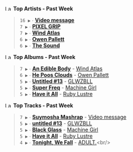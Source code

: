 <!--START_LASTFM_ARTISTS:{"period": "7day", "rows": 5}-->
<a href="https://last.fm" target="_blank"><img src="https://user-images.githubusercontent.com/17434202/215290617-e793598d-d7c9-428f-9975-156db1ba89cc.svg" alt="Last.fm Logo" width="18" height="13"/></a> **Top Artists - Past Week**

> `16 ▶️` ∙ **[Video message](https://www.last.fm/music/Video+message)**<br/>
> `7 ▶️` ∙ **[PIXEL GRIP](https://www.last.fm/music/PIXEL+GRIP)**<br/>
> `7 ▶️` ∙ **[Wind Atlas](https://www.last.fm/music/Wind+Atlas)**<br/>
> `6 ▶️` ∙ **[Owen Pallett](https://www.last.fm/music/Owen+Pallett)**<br/>
> `6 ▶️` ∙ **[The Sound](https://www.last.fm/music/The+Sound)**<br/>
<!--END_LASTFM_ARTISTS-->

<!--START_LASTFM_ALBUMS:{"period": "7day", "rows": 5}-->
<a href="https://last.fm" target="_blank"><img src="https://user-images.githubusercontent.com/17434202/215290617-e793598d-d7c9-428f-9975-156db1ba89cc.svg" alt="Last.fm Logo" width="18" height="13"/></a> **Top Albums - Past Week**

> `7 ▶️` ∙ **[An Edible Body](https://www.last.fm/music/Wind+Atlas/An+Edible+Body)** - [Wind Atlas](https://www.last.fm/music/Wind+Atlas)<br/>
> `6 ▶️` ∙ **[He Poos Clouds](https://www.last.fm/music/Owen+Pallett/He+Poos+Clouds)** - [Owen Pallett](https://www.last.fm/music/Owen+Pallett)<br/>
> `5 ▶️` ∙ **[Untitled #13](https://www.last.fm/music/GLWZBLL/Untitled+%2313)** - [GLWZBLL](https://www.last.fm/music/GLWZBLL)<br/>
> `5 ▶️` ∙ **[Super Freq](https://www.last.fm/music/Machine+Girl/Super+Freq)** - [Machine Girl](https://www.last.fm/music/Machine+Girl)<br/>
> `5 ▶️` ∙ **[Have it All](https://www.last.fm/music/Ruby+Lustre/Have+it+All)** - [Ruby Lustre](https://www.last.fm/music/Ruby+Lustre)<br/>
<!--END_LASTFM_ALBUMS-->

<!--START_LASTFM_TRACKS:{"period": "7day", "rows": 5}-->
<a href="https://last.fm" target="_blank"><img src="https://user-images.githubusercontent.com/17434202/215290617-e793598d-d7c9-428f-9975-156db1ba89cc.svg" alt="Last.fm Logo" width="18" height="13"/></a> **Top Tracks - Past Week**

> `7 ▶️` ∙ **[Suymosha Mashrap](https://www.last.fm/music/Video+message/_/Suymosha+Mashrap)** - [Video message](https://www.last.fm/music/Video+message)<br/>
> `5 ▶️` ∙ **[untitled #13](https://www.last.fm/music/GLWZBLL/_/untitled+%2313)** - [GLWZBLL](https://www.last.fm/music/GLWZBLL)<br/>
> `5 ▶️` ∙ **[Black Glass](https://www.last.fm/music/Machine+Girl/_/Black+Glass)** - [Machine Girl](https://www.last.fm/music/Machine+Girl)<br/>
> `5 ▶️` ∙ **[Have it All](https://www.last.fm/music/Ruby+Lustre/_/Have+it+All)** - [Ruby Lustre](https://www.last.fm/music/Ruby+Lustre)<br/>
> `4 ▶️` ∙ **[Tonight, We Fall](https://www.last.fm/music/ADULT./_/Tonight,+We+Fall)** - [ADULT.](https://www.last.fm/music/ADULT.)<br/>
<!--END_LASTFM_TRACKS-->